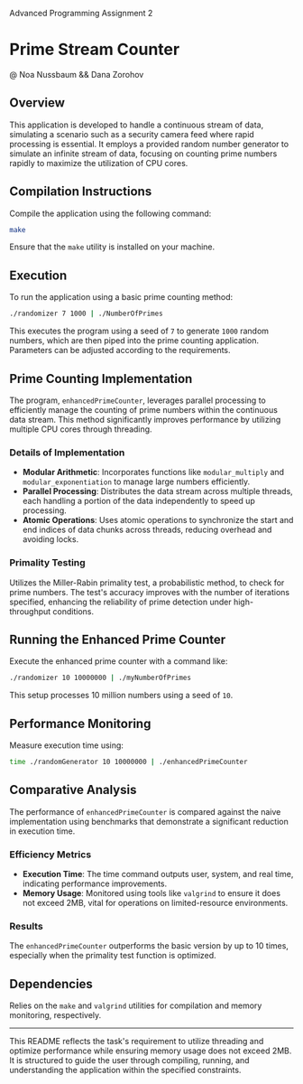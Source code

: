 Advanced Programming
Assignment 2

# Prime Stream Counter

@ Noa Nussbaum && Dana Zorohov

## Overview

This application is developed to handle a continuous stream of data, simulating a scenario such as a security camera feed where rapid processing is essential. It employs a provided random number generator to simulate an infinite stream of data, focusing on counting prime numbers rapidly to maximize the utilization of CPU cores.

## Compilation Instructions

Compile the application using the following command:
```bash
make
```
Ensure that the `make` utility is installed on your machine.

## Execution

To run the application using a basic prime counting method:
```bash
./randomizer 7 1000 | ./NumberOfPrimes
```
This executes the program using a seed of `7` to generate `1000` random numbers, which are then piped into the prime counting application. Parameters can be adjusted according to the requirements.

## Prime Counting Implementation

The program, `enhancedPrimeCounter`, leverages parallel processing to efficiently manage the counting of prime numbers within the continuous data stream. This method significantly improves performance by utilizing multiple CPU cores through threading.

### Details of Implementation

- **Modular Arithmetic**: Incorporates functions like `modular_multiply` and `modular_exponentiation` to manage large numbers efficiently.
- **Parallel Processing**: Distributes the data stream across multiple threads, each handling a portion of the data independently to speed up processing.
- **Atomic Operations**: Uses atomic operations to synchronize the start and end indices of data chunks across threads, reducing overhead and avoiding locks.

### Primality Testing

Utilizes the Miller-Rabin primality test, a probabilistic method, to check for prime numbers. The test's accuracy improves with the number of iterations specified, enhancing the reliability of prime detection under high-throughput conditions.

## Running the Enhanced Prime Counter

Execute the enhanced prime counter with a command like:
```bash
./randomizer 10 10000000 | ./myNumberOfPrimes
```
This setup processes 10 million numbers using a seed of `10`.

## Performance Monitoring

Measure execution time using:
```bash
time ./randomGenerator 10 10000000 | ./enhancedPrimeCounter
```

## Comparative Analysis

The performance of `enhancedPrimeCounter` is compared against the naive implementation using benchmarks that demonstrate a significant reduction in execution time.

### Efficiency Metrics

- **Execution Time**: The time command outputs user, system, and real time, indicating performance improvements.
- **Memory Usage**: Monitored using tools like `valgrind` to ensure it does not exceed 2MB, vital for operations on limited-resource environments.

### Results

The `enhancedPrimeCounter` outperforms the basic version by up to 10 times, especially when the primality test function is optimized.

## Dependencies

Relies on the `make` and `valgrind` utilities for compilation and memory monitoring, respectively.

---

This README reflects the task's requirement to utilize threading and optimize performance while ensuring memory usage does not exceed 2MB. It is structured to guide the user through compiling, running, and understanding the application within the specified constraints.